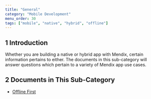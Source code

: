 ```yaml
---
title: "General"
category: "Mobile Development"
menu_order: 30
tags: ["mobile", "native", "hybrid", "offline"]
---
```


## 1 Introduction

Whether you are building a native or hybrid app with Mendix, certain information pertains to either. The documents in this sub-category will answer questions which pertain to a variety of Mendix app use cases.

## 2 Documents in This Sub-Category

* [Offline First](offline-first)